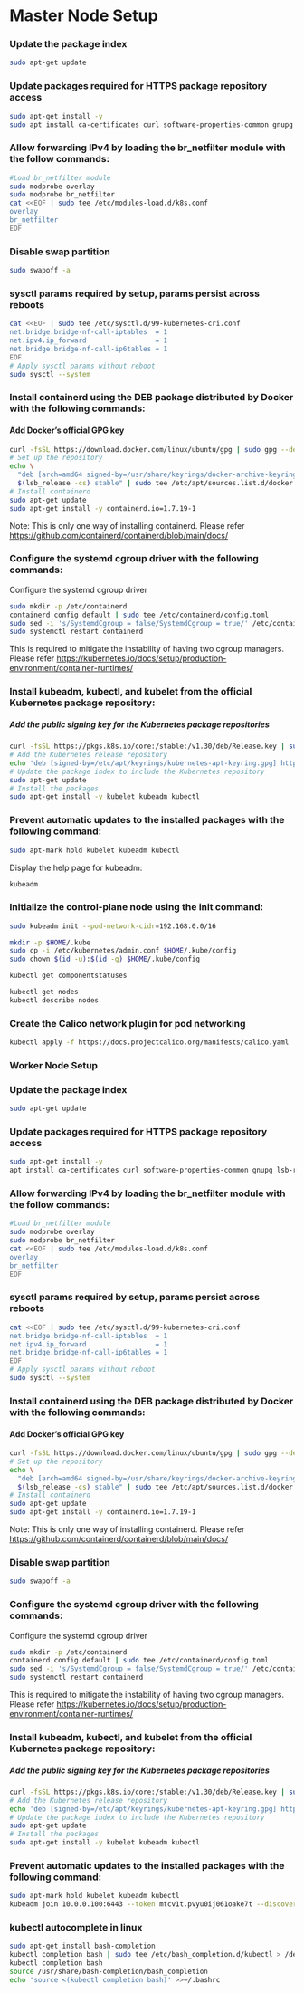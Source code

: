 # Master Node Setup

### Update the package index
```sh
sudo apt-get update 
```
### Update packages required for HTTPS package repository access

```sh
sudo apt-get install -y 
sudo apt install ca-certificates curl software-properties-common gnupg lsb-release
```

### Allow forwarding IPv4 by loading the br_netfilter module with the follow commands:

```sh
#Load br_netfilter module
sudo modprobe overlay
sudo modprobe br_netfilter
cat <<EOF | sudo tee /etc/modules-load.d/k8s.conf
overlay
br_netfilter
EOF
```
### Disable swap partition
```sh
sudo swapoff -a
```

### sysctl params required by setup, params persist across reboots
```sh
cat <<EOF | sudo tee /etc/sysctl.d/99-kubernetes-cri.conf
net.bridge.bridge-nf-call-iptables  = 1
net.ipv4.ip_forward                 = 1
net.bridge.bridge-nf-call-ip6tables = 1
EOF
# Apply sysctl params without reboot
sudo sysctl --system
```

### Install containerd using the DEB package distributed by Docker with the following commands:

#### Add Docker’s official GPG key
```sh
curl -fsSL https://download.docker.com/linux/ubuntu/gpg | sudo gpg --dearmor -o /usr/share/keyrings/docker-archive-keyring.gpg
# Set up the repository
echo \
  "deb [arch=amd64 signed-by=/usr/share/keyrings/docker-archive-keyring.gpg] https://download.docker.com/linux/ubuntu \
  $(lsb_release -cs) stable" | sudo tee /etc/apt/sources.list.d/docker.list > /dev/null
# Install containerd
sudo apt-get update
sudo apt-get install -y containerd.io=1.7.19-1
```

Note: This is only one way of installing containerd. Please refer https://github.com/containerd/containerd/blob/main/docs/

### Configure the systemd cgroup driver with the following commands:

Configure the systemd cgroup driver

```sh
sudo mkdir -p /etc/containerd
containerd config default | sudo tee /etc/containerd/config.toml
sudo sed -i 's/SystemdCgroup = false/SystemdCgroup = true/' /etc/containerd/config.toml
sudo systemctl restart containerd
```
This is required to mitigate the instability of having two cgroup managers. Please refer https://kubernetes.io/docs/setup/production-environment/container-runtimes/

### Install kubeadm, kubectl, and kubelet from the official Kubernetes package repository:

##### Add the public signing key for the Kubernetes package repositories
```sh
curl -fsSL https://pkgs.k8s.io/core:/stable:/v1.30/deb/Release.key | sudo gpg --dearmor -o /etc/apt/keyrings/kubernetes-apt-keyring.gpg
# Add the Kubernetes release repository
echo 'deb [signed-by=/etc/apt/keyrings/kubernetes-apt-keyring.gpg] https://pkgs.k8s.io/core:/stable:/v1.30/deb/ /' | sudo tee /etc/apt/sources.list.d/kubernetes.list
# Update the package index to include the Kubernetes repository
sudo apt-get update
# Install the packages
sudo apt-get install -y kubelet kubeadm kubectl
```

### Prevent automatic updates to the installed packages with the following command:

```sh
sudo apt-mark hold kubelet kubeadm kubectl
```

Display the help page for kubeadm:

```sh
kubeadm
```
### Initialize the control-plane node using the init command:

```sh
sudo kubeadm init --pod-network-cidr=192.168.0.0/16 

mkdir -p $HOME/.kube
sudo cp -i /etc/kubernetes/admin.conf $HOME/.kube/config
sudo chown $(id -u):$(id -g) $HOME/.kube/config

kubectl get componentstatuses

kubectl get nodes
kubectl describe nodes
```
### Create the Calico network plugin for pod networking

```sh
kubectl apply -f https://docs.projectcalico.org/manifests/calico.yaml
```

### Worker Node Setup

### Update the package index
```sh
sudo apt-get update 
```
### Update packages required for HTTPS package repository access

```sh
sudo apt-get install -y 
apt install ca-certificates curl software-properties-common gnupg lsb-release
```

### Allow forwarding IPv4 by loading the br_netfilter module with the follow commands:

```sh
#Load br_netfilter module
sudo modprobe overlay
sudo modprobe br_netfilter
cat <<EOF | sudo tee /etc/modules-load.d/k8s.conf
overlay
br_netfilter
EOF
```


### sysctl params required by setup, params persist across reboots
```sh
cat <<EOF | sudo tee /etc/sysctl.d/99-kubernetes-cri.conf
net.bridge.bridge-nf-call-iptables  = 1
net.ipv4.ip_forward                 = 1
net.bridge.bridge-nf-call-ip6tables = 1
EOF
# Apply sysctl params without reboot
sudo sysctl --system
```

### Install containerd using the DEB package distributed by Docker with the following commands:

#### Add Docker’s official GPG key
```sh
curl -fsSL https://download.docker.com/linux/ubuntu/gpg | sudo gpg --dearmor -o /usr/share/keyrings/docker-archive-keyring.gpg
# Set up the repository
echo \
  "deb [arch=amd64 signed-by=/usr/share/keyrings/docker-archive-keyring.gpg] https://download.docker.com/linux/ubuntu \
  $(lsb_release -cs) stable" | sudo tee /etc/apt/sources.list.d/docker.list > /dev/null
# Install containerd
sudo apt-get update
sudo apt-get install -y containerd.io=1.7.19-1
```

Note: This is only one way of installing containerd. Please refer https://github.com/containerd/containerd/blob/main/docs/

### Disable swap partition
```sh
sudo swapoff -a
```

### Configure the systemd cgroup driver with the following commands:

Configure the systemd cgroup driver

```sh
sudo mkdir -p /etc/containerd
containerd config default | sudo tee /etc/containerd/config.toml
sudo sed -i 's/SystemdCgroup = false/SystemdCgroup = true/' /etc/containerd/config.toml
sudo systemctl restart containerd
```
This is required to mitigate the instability of having two cgroup managers. Please refer https://kubernetes.io/docs/setup/production-environment/container-runtimes/

### Install kubeadm, kubectl, and kubelet from the official Kubernetes package repository:

##### Add the public signing key for the Kubernetes package repositories
```sh
curl -fsSL https://pkgs.k8s.io/core:/stable:/v1.30/deb/Release.key | sudo gpg --dearmor -o /etc/apt/keyrings/kubernetes-apt-keyring.gpg
# Add the Kubernetes release repository
echo 'deb [signed-by=/etc/apt/keyrings/kubernetes-apt-keyring.gpg] https://pkgs.k8s.io/core:/stable:/v1.30/deb/ /' | sudo tee /etc/apt/sources.list.d/kubernetes.list
# Update the package index to include the Kubernetes repository
sudo apt-get update
# Install the packages
sudo apt-get install -y kubelet kubeadm kubectl
```

### Prevent automatic updates to the installed packages with the following command:

```sh
sudo apt-mark hold kubelet kubeadm kubectl
kubeadm join 10.0.0.100:6443 --token mtcv1t.pvyu0ij061oake7t --discovery-token-ca-cert-hash sha256:991981f37a96591e8e4fe57ce761ab7b7832a8a90c76e612234fc1c8b9fcbb55 
```

### kubectl autocomplete in linux
```sh
sudo apt-get install bash-completion
kubectl completion bash | sudo tee /etc/bash_completion.d/kubectl > /dev/null
kubectl completion bash
source /usr/share/bash-completion/bash_completion
echo 'source <(kubectl completion bash)' >>~/.bashrc
```
